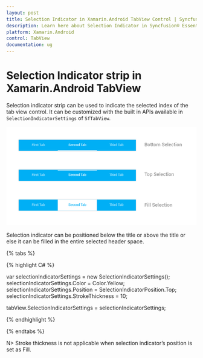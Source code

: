 ```yaml
---
layout: post
title: Selection Indicator in Xamarin.Android TabView Control | Syncfusion®
description: Learn here about Selection Indicator in Syncfusion® Essential® Xamarin.Android TabView Control, its elements, and more.
platform: Xamarin.Android
control: TabView
documentation: ug
---
```


# Selection Indicator strip in Xamarin.Android TabView

Selection indicator strip can be used to indicate the selected index of the tab view control. It can be customized with the built in APIs available in `SelectionIndicatorSettings` of `SfTabView`.

![Xamarin.Android TabView Selection Indicator](images/Selection-Indicator/xamarin_android_tabstyle02.png)


Selection indicator can be positioned below the title or above the title or else it can be filled in the entire selected header space.

{% tabs %}

{% highlight C# %}

var selectionIndicatorSettings = new SelectionIndicatorSettings();
selectionIndicatorSettings.Color = Color.Yellow;
selectionIndicatorSettings.Position = SelectionIndicatorPosition.Top;
selectionIndicatorSettings.StrokeThickness = 10;

tabView.SelectionIndicatorSettings = selectionIndicatorSettings;

			
{% endhighlight %}

{% endtabs %}

N> Stroke thickness is not applicable when selection indicator’s position is set as Fill.

